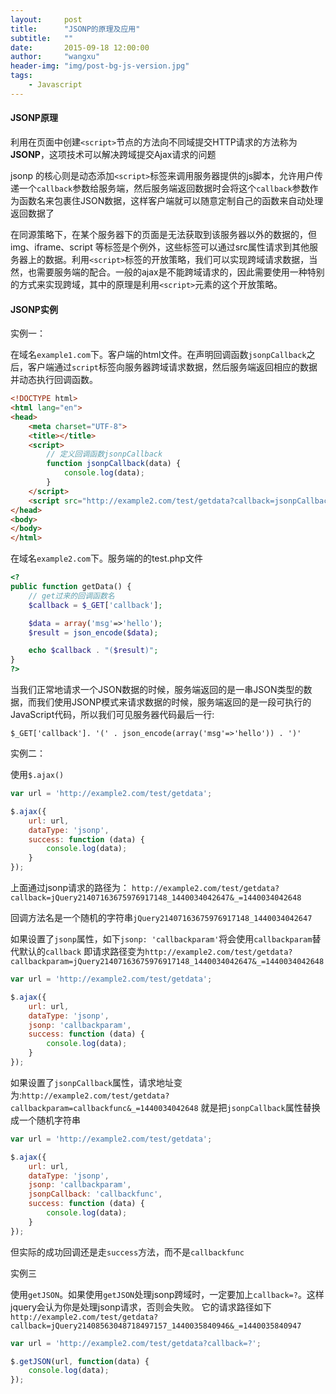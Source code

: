 ```yaml
---
layout:     post
title:      "JSONP的原理及应用"
subtitle:   ""
date:       2015-09-18 12:00:00
author:     "wangxu"
header-img: "img/post-bg-js-version.jpg"
tags:
    - Javascript
---
```


#### JSONP原理

利用在页面中创建`<script>`节点的方法向不同域提交HTTP请求的方法称为**JSONP**，这项技术可以解决跨域提交Ajax请求的问题

jsonp 的核心则是动态添加`<script>`标签来调用服务器提供的js脚本，允许用户传递一个`callback`参数给服务端，然后服务端返回数据时会将这个`callback`参数作为函数名来包裹住JSON数据，这样客户端就可以随意定制自己的函数来自动处理返回数据了

在同源策略下，在某个服务器下的页面是无法获取到该服务器以外的数据的，但 img、iframe、script 等标签是个例外，这些标签可以通过src属性请求到其他服务器上的数据。利用`<script>`标签的开放策略，我们可以实现跨域请求数据，当然，也需要服务端的配合。一般的ajax是不能跨域请求的，因此需要使用一种特别的方式来实现跨域，其中的原理是利用`<script>`元素的这个开放策略。


#### JSONP实例

实例一：

在域名`example1.com`下。客户端的html文件。在声明回调函数`jsonpCallback`之后，客户端通过`script`标签向服务器跨域请求数据，然后服务端返回相应的数据并动态执行回调函数。

```html
<!DOCTYPE html>
<html lang="en">
<head>
    <meta charset="UTF-8">
    <title></title>
    <script>
        // 定义回调函数jsonpCallback
        function jsonpCallback(data) {
            console.log(data);
        }
    </script>
    <script src="http://example2.com/test/getdata?callback=jsonpCallback"></script>
</head>
<body>
</body>
</html>
```

在域名`example2.com`下。服务端的的test.php文件

```php
<?
public function getData() {
    // get过来的回调函数名
    $callback = $_GET['callback'];

    $data = array('msg'=>'hello');
    $result = json_encode($data);

    echo $callback . "($result)";
}
?>
```

当我们正常地请求一个JSON数据的时候，服务端返回的是一串JSON类型的数据，而我们使用JSONP模式来请求数据的时候，服务端返回的是一段可执行的JavaScript代码，所以我们可见服务器代码最后一行:

    $_GET['callback']. '(' . json_encode(array('msg'=>'hello')) . ')'


实例二：

使用`$.ajax()`

```javascript
var url = 'http://example2.com/test/getdata';

$.ajax({
    url: url,
    dataType: 'jsonp',
    success: function (data) {
        console.log(data);
    }
});
```
上面通过jsonp请求的路径为：
`http://example2.com/test/getdata?callback=jQuery21407163675976917148_1440034042647&_=1440034042648`

回调方法名是一个随机的字符串`jQuery21407163675976917148_1440034042647`


如果设置了`jsonp`属性，如下`jsonp: 'callbackparam'`将会使用`callbackparam`替代默认的`callback`
即请求路径变为`http://example2.com/test/getdata?callbackparam=jQuery21407163675976917148_1440034042647&_=1440034042648`

```javascript
var url = 'http://example2.com/test/getdata';

$.ajax({
    url: url,
    dataType: 'jsonp',
    jsonp: 'callbackparam',
    success: function (data) {
        console.log(data);
    }
});
```

如果设置了`jsonpCallback`属性，请求地址变为:`http://example2.com/test/getdata?callbackparam=callbackfunc&_=1440034042648`
就是把`jsonpCallback`属性替换成一个随机字符串

```javascript
var url = 'http://example2.com/test/getdata';

$.ajax({
    url: url,
    dataType: 'jsonp',
    jsonp: 'callbackparam',
    jsonpCallback: 'callbackfunc',
    success: function (data) {
        console.log(data);
    }
});
```

但实际的成功回调还是走`success`方法，而不是`callbackfunc`

实例三

使用`getJSON`。如果使用`getJSON`处理jsonp跨域时，一定要加上`callback=?`。这样jquery会认为你是处理jsonp请求，否则会失败。
它的请求路径如下`http://example2.com/test/getdata?callback=jQuery21408563048718497157_1440035840946&_=1440035840947`

```javascript
var url = 'http://example2.com/test/getdata?callback=?';

$.getJSON(url, function(data) {
    console.log(data);
});
```

